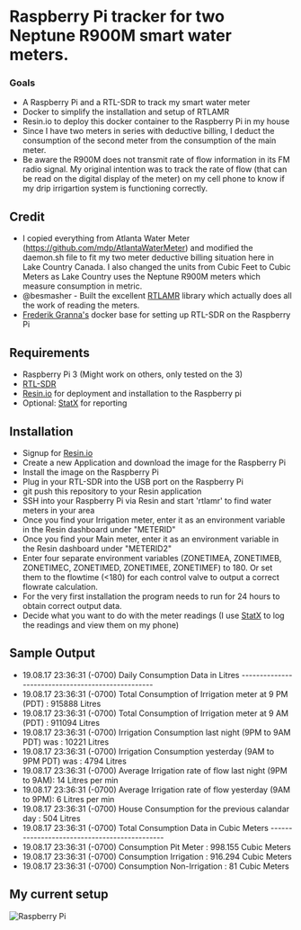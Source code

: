 # Raspberry Pi tracker for two Neptune R900M smart water meters.

### Goals
- A Raspberry Pi and a RTL-SDR to track my smart water meter
- Docker to simplify the installation and setup of RTLAMR
- Resin.io to deploy this docker container to the Raspberry Pi in my house
- Since I have two meters in series with deductive billing, I deduct the consumption of the second meter from the consumption of the main meter.
- Be aware the R900M does not transmit rate of flow information in its FM radio signal. My original intention was to track the rate of flow (that can be read on the digital display of the meter) on my cell phone to know if my drip irrigartion system is functioning correctly.

## Credit

- I copied everything from Atlanta Water Meter (https://github.com/mdp/AtlantaWaterMeter) and modified the daemon.sh file to fit my two meter deductive billing situation here in Lake Country Canada.  I also changed the units from Cubic Feet to Cubic Meters as Lake Country uses the Neptune R900M meters which measure consumption in metric.
- @besmasher - Built the excellent [RTLAMR](https://github.com/bemasher/rtlamr) library which actually does all the work of reading the meters.
- [Frederik Granna's](https://bitbucket.org/fgranna/) docker base for setting up RTL-SDR on the Raspberry Pi

## Requirements

- Raspberry Pi 3 (Might work on others, only tested on the 3)
- [RTL-SDR](https://www.amazon.com/NooElec-NESDR-Mini-Compatible-Packages/dp/B009U7WZCA)
- [Resin.io](https://resin.io) for deployment and installation to the Raspberry pi
- Optional: [StatX](https://statx.io) for reporting

## Installation

- Signup for [Resin.io](https://resin.io)
- Create a new Application and download the image for the Raspberry Pi
- Install the image on the Raspberry Pi
- Plug in your RTL-SDR into the USB port on the Raspberry Pi
- git push this repository to your Resin application
- SSH into your Raspberry Pi via Resin and start 'rtlamr' to find water meters in your area
- Once you find your Irrigation meter, enter it as an environment variable in the Resin dashboard under "METERID"
- Once you find your Main meter, enter it as an environment variable in the Resin dashboard under "METERID2"
- Enter four separate environment variables (ZONETIMEA, ZONETIMEB, ZONETIMEC, ZONETIMED, ZONETIMEE, ZONETIMEF) to 180.  Or set them to the flowtime (<180) for each control valve to output a correct flowrate calculation.
- For the very first installation the program needs to run for 24 hours to obtain correct output data.
- Decide what you want to do with the meter readings (I use [StatX](https://statx.io) to log the readings and view them on my phone)
## Sample Output

- 19.08.17 23:36:31 (-0700) Daily Consumption Data in Litres --------------------------------------------------
- 19.08.17 23:36:31 (-0700) Total Consumption of Irrigation meter at 9 PM (PDT)    : 915888 Litres
- 19.08.17 23:36:31 (-0700) Total Consumption of Irrigation meter at 9 AM (PDT)    : 911094 Litres
- 19.08.17 23:36:31 (-0700) Irrigation Consumption last night (9PM to 9AM PDT) was : 10221 Litres
- 19.08.17 23:36:31 (-0700) Irrigation Consumption yesterday  (9AM to 9PM PDT) was : 4794 Litres
- 19.08.17 23:36:31 (-0700) Average Irrigation rate of flow last night (9PM to 9AM): 14 Litres per min
- 19.08.17 23:36:31 (-0700) Average Irrigation rate of flow yesterday  (9AM to 9PM): 6 Litres per min
- 19.08.17 23:36:31 (-0700) House Consumption for the previous calandar day        : 504 Litres
- 19.08.17 23:36:31 (-0700) Total Consumption Data in Cubic Meters ---------------------------------------------
- 19.08.17 23:36:31 (-0700) Consumption Pit Meter                                  : 998.155 Cubic Meters
- 19.08.17 23:36:31 (-0700) Consumption Irrigation                                 : 916.294 Cubic Meters
- 19.08.17 23:36:31 (-0700) Consumption Non-Irrigation                             : 81 Cubic Meters

## My current setup
![Raspberry Pi](https://cloud.githubusercontent.com/assets/2868/21464807/14e7c1b6-c957-11e6-8049-69b19969f817.jpg)
